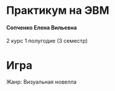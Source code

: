 # Практикум на ЭВМ

#### Сопченко Елена Вильевна

2 курс 1 полугодие (3 семестр)

# Игра

Жанр: Визуальная новелла
